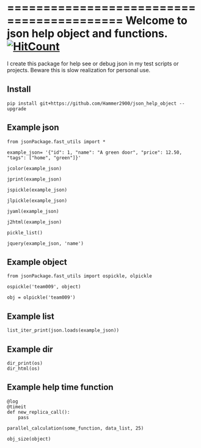 ==========================================
Welcome to json help object and functions. [![HitCount](http://hits.dwyl.com/Hammer2900/json_help_object.svg)](http://hits.dwyl.com/Hammer2900/json_help_object)
==========================================

I create this package for help see or debug json in my test scripts or projects.
Beware this is slow realization for personal use.

Install
-------
```
pip install git+https://github.com/Hammer2900/json_help_object --upgrade
```
Example json
-------
```
from jsonPackage.fast_utils import *

example_json= '{"id": 1, "name": "A green door", "price": 12.50, "tags": ["home", "green"]}'

jcolor(example_json)

jprint(example_json)

jspickle(example_json)

jlpickle(example_json)

jyaml(example_json)

j2html(example_json)

pickle_list()

jquery(example_json, 'name')

```

Example object
-------
```
from jsonPackage.fast_utils import ospickle, olpickle

ospickle('team009', object)

obj = olpickle('team009')
```
Example list
-------
```
list_iter_print(json.loads(example_json))
```

Example dir
-------
```
dir_print(os)
dir_html(os)
```

Example help time function
-------

```
@log
@timeit
def new_replica_call():
    pass

parallel_calculation(some_function, data_list, 25)

obj_size(object)

```


